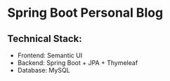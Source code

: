 # Spring Boot Personal Blog

## Technical Stack:
- Frontend: Semantic UI
- Backend: Spring Boot + JPA + Thymeleaf
- Database: MySQL
